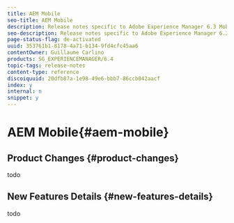 ```yaml
---
title: AEM Mobile
seo-title: AEM Mobile
description: Release notes specific to Adobe Experience Manager 6.3 Mobile.
seo-description: Release notes specific to Adobe Experience Manager 6.3 Mobile.
page-status-flag: de-activated
uuid: 353761b1-8178-4a71-b134-9fd4cfc45aa6
contentOwner: Guillaume Carlino
products: SG_EXPERIENCEMANAGER/6.4
topic-tags: release-notes
content-type: reference
discoiquuid: 20dfb87a-1e98-49e6-bbb7-86ccb042aacf
index: y
internal: n
snippet: y
---
```


# AEM Mobile{#aem-mobile}

## Product Changes {#product-changes}

todo

## New Features Details {#new-features-details}

todo
